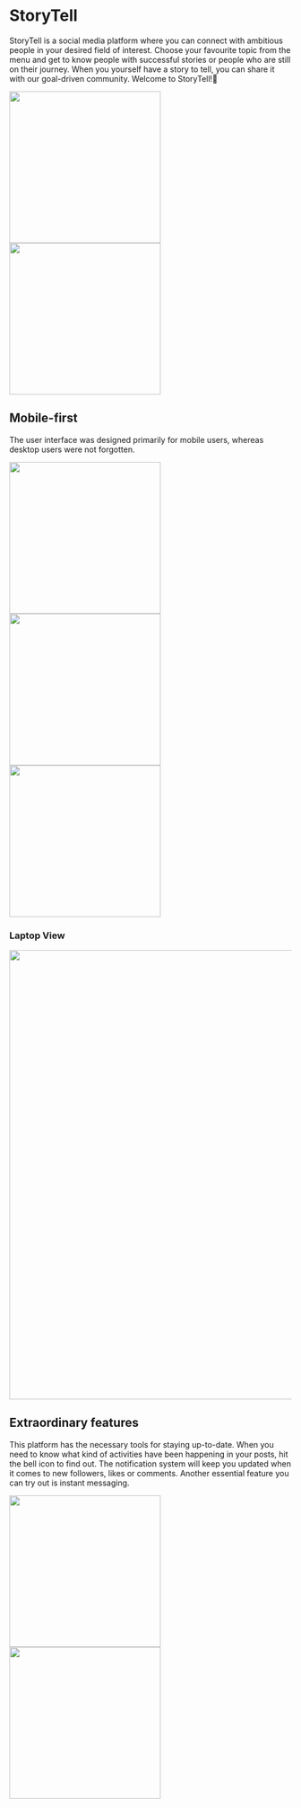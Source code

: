 # StoryTell
StoryTell is a social media platform where you can connect with ambitious people in your desired field of interest. Choose your favourite topic from the menu and get to know people with successful stories or people who are still on their journey. When you yourself have a story to tell, you can share it with our goal-driven community. Welcome to StoryTell!🚀

<img src="https://github.com/MartinLauff/StoryTell/assets/72349751/6a720819-dde7-43f4-b424-e828e9a56dd7" width="270">
<img src="https://github.com/MartinLauff/StoryTell/assets/72349751/54c871f5-6045-45f4-acd9-68087c3d494a" width="270">

## Mobile-first
The user interface was designed primarily for mobile users, whereas desktop users were not forgotten.

<img src="https://github.com/MartinLauff/StoryTell/assets/72349751/5cad0c41-52e2-4eda-a709-03d20813a791" width="270">
<img src="https://github.com/MartinLauff/StoryTell/assets/72349751/c6ade243-5962-43a2-93fe-d56771f03fcd" width="270">
<img src="https://github.com/MartinLauff/StoryTell/assets/72349751/68e49049-b879-4de3-b31a-0cdc3518a2d7" width="270">

### Laptop View
<img src="https://github.com/MartinLauff/StoryTell/assets/72349751/6479c6b2-3e39-42c6-bd55-e979f76279ad" width="800">

## Extraordinary features

This platform has the necessary tools for staying up-to-date. When you need to know what kind of activities have been happening in your posts, hit the bell icon to find out. The notification system will keep you updated when it comes to new followers, likes or comments. Another essential feature you can try out is instant messaging.

<img src="https://github.com/MartinLauff/StoryTell/assets/72349751/929f2b82-28e3-41c8-b1de-5302c157a147" width="270">
<img src="https://github.com/MartinLauff/StoryTell/assets/72349751/8c2a58c0-c0ae-49d3-bc08-500061f20223" width="270">

